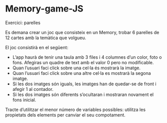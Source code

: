 # Memory-game-JS

Exercici: parelles

Es demana crear un joc que consisteix en un Memory, trobar 6 parelles de 12 cartes amb la temàtica que volgueu.

El joc consistirà en el següent:
- L’app haurà de tenir una taula amb 3 files i 4 columnes d’un color, foto o fons. Afegiras un quadre de text amb el valor 0 pero no modificable.
- Quan l’usuari faci click sobre una cel·la és mostrarà la imatge.
- Quan l’usuari faci click sobre una altre cel·la es mostrarà la segona imatge.
- Si les dos imatges són iguals, les imatges han de quedar-se de front i afegir 1 al contador.
- Si les dos imatges són diferents s’ocultaran i mostraran novament el fons inicial.

Tracte d’utilitzar el menor número de variables possibles: utilitza les propietats dels elements per canviar el seu compotament.
